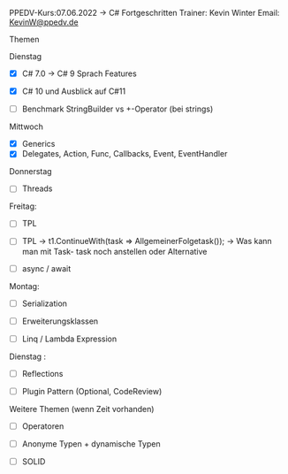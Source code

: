 PPEDV-Kurs:07.06.2022 -> C# Fortgeschritten
Trainer: Kevin Winter
Email: KevinW@ppedv.de

Themen

Dienstag 
- [x] C# 7.0 -> C# 9 Sprach Features
- [x] C# 10 und Ausblick auf C#11

- [ ] Benchmark StringBuilder vs +-Operator (bei strings)


Mittwoch
- [x] Generics
- [x] Delegates, Action, Func, Callbacks, Event, EventHandler

Donnerstag
- [ ] Threads

Freitag: 
- [ ] TPL
- [ ] TPL -> t1.ContinueWith(task => AllgemeinerFolgetask()); -> Was kann man mit Task- task noch anstellen oder Alternative
- [ ] async / await


Montag: 
- [ ] Serialization
- [ ] Erweiterungsklassen
- [ ] Linq / Lambda Expression


Dienstag : 
- [ ] Reflections 
 - [ ] Plugin Pattern (Optional, CodeReview)


Weitere Themen (wenn Zeit vorhanden)
- [ ] Operatoren
- [ ] Anonyme Typen + dynamische Typen
- [ ] SOLID 















